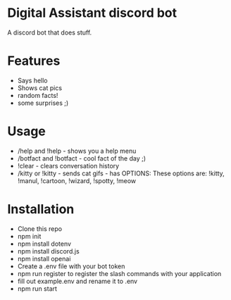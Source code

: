 # Digital Assistant discord bot
A discord bot that does stuff. 

# Features
- Says hello
- Shows cat pics
- random facts!
- some surprises ;)

# Usage
- /help and !help - shows you a help menu
- /botfact and !botfact - cool fact of the day ;)
- !clear - clears conversation history
- /kitty or !kitty - sends cat gifs - has OPTIONS:
These options are: !kitty, !manul, !cartoon, !wizard, !spotty, !meow

# Installation
- Clone this repo
- npm init
- npm install dotenv
- npm install discord.js
- npm install openai
- Create a .env file with your bot token
- npm run register to register the slash commands with your application
- fill out example.env and rename it to .env
- npm run start
